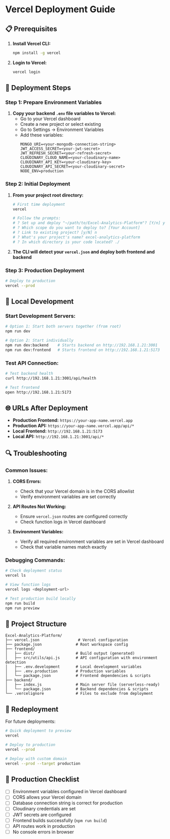 # Vercel Deployment Guide

## 📋 Prerequisites

1. **Install Vercel CLI:**
   ```bash
   npm install -g vercel
   ```

2. **Login to Vercel:**
   ```bash
   vercel login
   ```

## 🚀 Deployment Steps

### Step 1: Prepare Environment Variables

1. **Copy your backend `.env` file variables to Vercel:**
   - Go to your Vercel dashboard
   - Create a new project or select existing
   - Go to Settings → Environment Variables
   - Add these variables:
     ```
     MONGO_URI=<your-mongodb-connection-string>
     JWT_ACCESS_SECRET=<your-jwt-secret>
     JWT_REFRESH_SECRET=<your-refresh-secret>
     CLOUDINARY_CLOUD_NAME=<your-cloudinary-name>
     CLOUDINARY_API_KEY=<your-cloudinary-key>
     CLOUDINARY_API_SECRET=<your-cloudinary-secret>
     NODE_ENV=production
     ```

### Step 2: Initial Deployment

1. **From your project root directory:**
   ```bash
   # First time deployment
   vercel
   
   # Follow the prompts:
   # ? Set up and deploy "~/path/to/Excel-Analytics-Platform"? [Y/n] y
   # ? Which scope do you want to deploy to? [Your Account]
   # ? Link to existing project? [y/N] n
   # ? What's your project's name? excel-analytics-platform
   # ? In which directory is your code located? ./
   ```

2. **The CLI will detect your `vercel.json` and deploy both frontend and backend**

### Step 3: Production Deployment

```bash
# Deploy to production
vercel --prod
```

## 🔧 Local Development

### Start Development Servers:

```bash
# Option 1: Start both servers together (from root)
npm run dev

# Option 2: Start individually
npm run dev:backend    # Starts backend on http://192.168.1.21:3001
npm run dev:frontend   # Starts frontend on http://192.168.1.21:5173
```

### Test API Connection:
```bash
# Test backend health
curl http://192.168.1.21:3001/api/health

# Test frontend
open http://192.168.1.21:5173
```

## 🌐 URLs After Deployment

- **Production Frontend:** `https://your-app-name.vercel.app`
- **Production API:** `https://your-app-name.vercel.app/api/*`
- **Local Frontend:** `http://192.168.1.21:5173`
- **Local API:** `http://192.168.1.21:3001/api/*`

## 🔍 Troubleshooting

### Common Issues:

1. **CORS Errors:**
   - Check that your Vercel domain is in the CORS allowlist
   - Verify environment variables are set correctly

2. **API Routes Not Working:**
   - Ensure `vercel.json` routes are configured correctly
   - Check function logs in Vercel dashboard

3. **Environment Variables:**
   - Verify all required environment variables are set in Vercel dashboard
   - Check that variable names match exactly

### Debugging Commands:

```bash
# Check deployment status
vercel ls

# View function logs
vercel logs <deployment-url>

# Test production build locally
npm run build
npm run preview
```

## 📁 Project Structure

```
Excel-Analytics-Platform/
├── vercel.json                 # Vercel configuration
├── package.json               # Root workspace config
├── frontend/
│   ├── dist/                  # Build output (generated)
│   ├── src/utils/api.js       # API configuration with environment detection
│   ├── .env.development       # Local development variables
│   ├── .env.production        # Production variables
│   └── package.json           # Frontend dependencies & scripts
├── backend/
│   ├── index.js               # Main server file (serverless-ready)
│   └── package.json           # Backend dependencies & scripts
└── .vercelignore              # Files to exclude from deployment
```

## 🔄 Redeployment

For future deployments:

```bash
# Quick deployment to preview
vercel

# Deploy to production
vercel --prod

# Deploy with custom domain
vercel --prod --target production
```

## 🎯 Production Checklist

- [ ] Environment variables configured in Vercel dashboard
- [ ] CORS allows your Vercel domain
- [ ] Database connection string is correct for production
- [ ] Cloudinary credentials are set
- [ ] JWT secrets are configured
- [ ] Frontend builds successfully (`npm run build`)
- [ ] API routes work in production
- [ ] No console errors in browser

